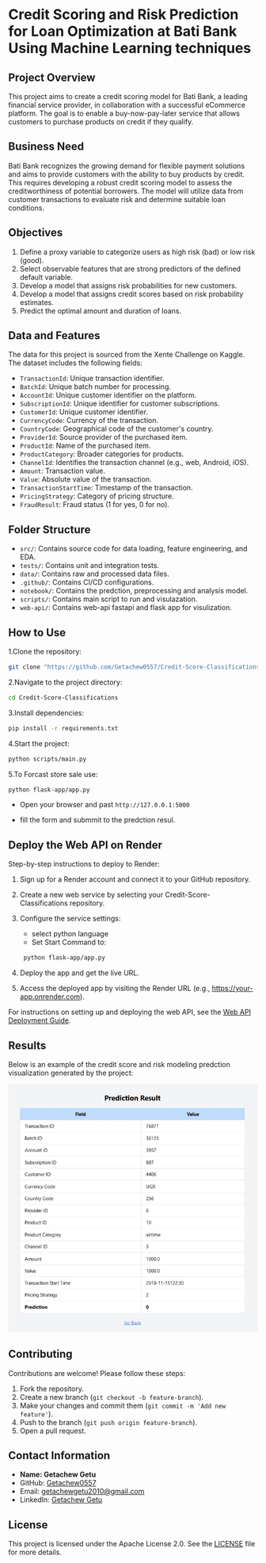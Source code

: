 # Credit Scoring and Risk Prediction for Loan Optimization at Bati Bank Using Machine Learning techniques

## Project Overview

This project aims to create a credit scoring model for Bati Bank, a leading financial service provider, in collaboration with a successful eCommerce platform. The goal is to enable a buy-now-pay-later service that allows customers to purchase products on credit if they qualify.

## Business Need

Bati Bank recognizes the growing demand for flexible payment solutions and aims to provide customers with the ability to buy products by credit. This requires developing a robust credit scoring model to assess the creditworthiness of potential borrowers. The model will utilize data from customer transactions to evaluate risk and determine suitable loan conditions.

## Objectives

1. Define a proxy variable to categorize users as high risk (bad) or low risk (good).
2. Select observable features that are strong predictors of the defined default variable.
3. Develop a model that assigns risk probabilities for new customers.
4. Develop a model that assigns credit scores based on risk probability estimates.
5. Predict the optimal amount and duration of loans.

## Data and Features

The data for this project is sourced from the Xente Challenge on Kaggle. The dataset includes the following fields:

- `TransactionId`: Unique transaction identifier.
- `BatchId`: Unique batch number for processing.
- `AccountId`: Unique customer identifier on the platform.
- `SubscriptionId`: Unique identifier for customer subscriptions.
- `CustomerId`: Unique customer identifier.
- `CurrencyCode`: Currency of the transaction.
- `CountryCode`: Geographical code of the customer's country.
- `ProviderId`: Source provider of the purchased item.
- `ProductId`: Name of the purchased item.
- `ProductCategory`: Broader categories for products.
- `ChannelId`: Identifies the transaction channel (e.g., web, Android, iOS).
- `Amount`: Transaction value.
- `Value`: Absolute value of the transaction.
- `TransactionStartTime`: Timestamp of the transaction.
- `PricingStrategy`: Category of pricing structure.
- `FraudResult`: Fraud status (1 for yes, 0 for no).

## Folder Structure

- `src/`: Contains source code for data loading, feature engineering, and EDA.
- `tests/`: Contains unit and integration tests.
- `data/`: Contains raw and processed data files.
- `.github/`: Contains CI/CD configurations.
- `notebook/`: Contains the predction, preprocessing and analysis model.
- `scripts/`: Contains main script to run and visulazation.
- `web-api/`: Contains web-api fastapi and flask app for visulization.  

## How to Use

1.Clone the repository:

```bash
git clone "https://github.com/Getachew0557/Credit-Score-Classifications.git"
```

2.Navigate to the project directory:

```bash
cd Credit-Score-Classifications
```

3.Install dependencies:

```bash
pip install -r requirements.txt
```

4.Start the project:

```bash
python scripts/main.py
```

5.To Forcast store sale use:

```bash
python flask-app/app.py
```

- Open your browser and past `http://127.0.0.1:5000`

- fill the form and submmit to the predction resul.

## Deploy the Web API on Render

Step-by-step instructions to deploy to Render:

1. Sign up for a Render account and connect it to your GitHub repository.

2. Create a new web service by selecting your Credit-Score-Classifications repository.

3. Configure the service settings:
   - select python language
   - Set Start Command to:

    ```bash
     python flask-app/app.py
    ```
4. Deploy the app and get the live URL.
5. Access the deployed app by visiting the Render URL (e.g., https://your-app.onrender.com).

For instructions on setting up and deploying the web API, see the [Web API Deployment Guide](web-api/README.md).

## Results

Below is an example of the credit score and risk modeling predction visualization generated by the project:

![Prediction](notebooks/plots/Predction.jpg)

## Contributing

Contributions are welcome! Please follow these steps:

1. Fork the repository.
2. Create a new branch (`git checkout -b feature-branch`).
3. Make your changes and commit them (`git commit -m 'Add new feature'`).
4. Push to the branch (`git push origin feature-branch`).
5. Open a pull request.

## Contact Information

- **Name: Getachew Getu**
- GitHub: [Getachew0557](https://github.com/Getachew0557)
- Email: [getachewgetu2010@gmail.com](mailto:getachewgetu2010@gmail.com)
- LinkedIn: [Getachew Getu](https://www.linkedin.com/in/getachew-getu-9534041a4)

## License

This project is licensed under the Apache License 2.0. See the [LICENSE](LICENSE) file for more details.
